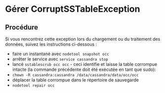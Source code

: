 # Gérer CorruptSSTableException

## Procédure

Si vous rencontrez cette exception lors du chargement ou du traitement des données, suivez les instructions ci-dessous :

* faire un instantané avec ``nodetool snapshot occ``
* arrêter le service avec ``service cassandra stop``
* lancé ``sstablescrub occ occ`` - ceci identifie et laisse la table corrompue intacte
(la commande précédente doit été exécutée en tant que sudo):
* ``chown -R cassandra:cassandra /data/cassandra/data/occ/occ``
* déplacer la table corrompue dans le répertoire de sauvegarde
* ``nodetool repair occ``